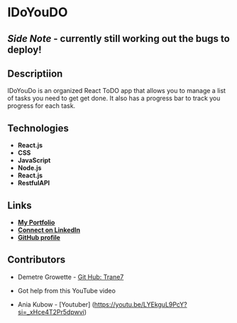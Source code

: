 # IDoYouDO


## *Side Note* - currently still working out the bugs to deploy!

## Descriptiion
IDoYouDo is an organized React ToDO app that allows you to manage a list of tasks you need to get get done. It also has a progress bar to track you progress for each task.

## Technologies
- **React.js**
- **CSS**
- **JavaScript**
- **Node.js**
- **React.js**
- **RestfulAPI**

## Links
  - **[My Portfolio](https://trane7.github.io/PortfolioFinal/)**
  - **[Connect on LinkedIn](https://www.linkedin.com/in/demetre-growette-0776a7b7/)**
  - **[GitHub profile](https://github.com/Trane7)**

  ## Contributors

  - Demetre Growette - [Git Hub: Trane7](https://github.com/Trane7)

  - Got help from this YouTube video
  - Ania Kubow - [Youtuber] (https://youtu.be/LYEkguL9PcY?si=_xHce4T2Pr5dpwvi)
